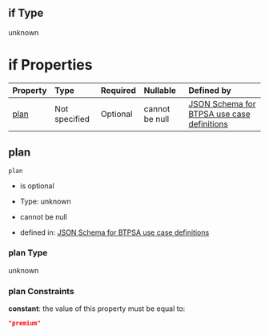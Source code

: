 ## if Type

unknown

# if Properties

| Property      | Type          | Required | Nullable       | Defined by                                                                                                                                                                                                                                  |
| :------------ | :------------ | :------- | :------------- | :------------------------------------------------------------------------------------------------------------------------------------------------------------------------------------------------------------------------------------------ |
| [plan](#plan) | Not specified | Optional | cannot be null | [JSON Schema for BTPSA use case definitions](btpsa-usecase-properties-services-items-allof-1-then-allof-99-then-allof-1-if-properties-plan.md "undefined#/properties/services/items/allOf/1/then/allOf/99/then/allOf/1/if/properties/plan") |

## plan



`plan`

*   is optional

*   Type: unknown

*   cannot be null

*   defined in: [JSON Schema for BTPSA use case definitions](btpsa-usecase-properties-services-items-allof-1-then-allof-99-then-allof-1-if-properties-plan.md "undefined#/properties/services/items/allOf/1/then/allOf/99/then/allOf/1/if/properties/plan")

### plan Type

unknown

### plan Constraints

**constant**: the value of this property must be equal to:

```json
"premium"
```
